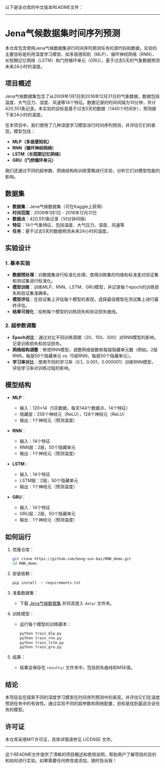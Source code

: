 以下是该仓库的中文版本README文件：

---

# Jena气候数据集时间序列预测

本仓库包含使用Jena气候数据集进行时间序列预测任务的源代码和数据。实验的主要目标是利用深度学习模型，如多层感知机（MLP）、循环神经网络（RNN）、长短期记忆网络（LSTM）和门控循环单元（GRU），基于过去5天的气象数据预测未来24小时的温度。

## 项目概述

Jena气候数据集包含了从2009年1月1日到2016年12月31日的气象数据，数据包括温度、大气压力、湿度、风速等14个特征。数据记录的时间间隔为10分钟，共计420,551条记录。本实验的目标是基于过去5天的数据（1440个时间步），预测接下来24小时的温度。

在本项目中，我们使用了几种深度学习模型进行时间序列预测，并评估它们的表现。模型包括：

- **MLP（多层感知机）**
- **RNN（循环神经网络）**
- **LSTM（长短期记忆网络）**
- **GRU（门控循环单元）**

我们还通过不同的超参数、网络结构和训练策略进行实验，分析它们对模型性能的影响。

## 数据集

- **数据集**：Jena气候数据集（可在Kaggle上获得）
- **时间范围**：2009年1月1日 - 2016年12月31日
- **数据点**：420,551条记录（10分钟间隔）
- **特征**：14个气象特征，包括温度、大气压力、湿度、风速等
- **任务**：基于过去5天的数据预测未来24小时的温度。

## 实验设计

### 1. **基本实验**
- **数据预处理**：对数据集进行标准化处理，使用训练集的均值和标准差对验证集和测试集进行标准化。
- **模型训练**：训练MLP、RNN、LSTM、GRU模型，并记录每个epoch的训练损失和验证集准确率。
- **模型评估**：在验证集上评估每个模型的表现，选择最佳模型在测试集上进行最终评估。
- **结果可视化**：绘制每个模型的训练损失和验证损失曲线。

### 2. **超参数调整**
- **Epoch对比**：通过对比不同训练周期（20、150、300）对RNN模型的影响，记录训练损失和验证损失。
- **网络结构调整**：修改RNN模型，调整网络层数和每层隐藏单元数（例如，2层RNN，每层50个隐藏单元 vs. 15层RNN，每层50个隐藏单元）。
- **学习率对比**：使用不同的学习率（0.1，0.001，0.000001）训练RNN模型，评估学习率对训练过程的影响。

## 模型结构

- **MLP**：
  - 输入：120×14（5天数据，每天144个数据点，14个特征）
  - 隐藏层：256个神经元（ReLU），128个神经元（ReLU）
  - 输出：1个神经元（预测温度）

- **RNN**：
  - 输入：14个特征
  - RNN层：2层，50个隐藏单元
  - 输出：1个神经元（预测温度）

- **LSTM**：
  - 输入：14个特征
  - LSTM层：2层，50个隐藏单元
  - 输出：1个神经元（预测温度）

- **GRU**：
  - 输入：14个特征
  - GRU层：2层，50个隐藏单元
  - 输出：1个神经元（预测温度）

## 如何运行

1. 克隆仓库：
   ```bash
   git clone https://github.com/Gong-sun-bai/RNN_demo.git
   cd RNN_demo
   ```

2. 安装依赖：
   ```bash
   pip install -r requirements.txt
   ```

3. 准备数据集：
   - 下载 [Jena气候数据集](https://www.kaggle.com/mnassrib/jena-climate) 并将其放入 `data/` 文件夹。

4. 训练模型：
   - 运行每个模型的训练脚本：
     ```bash
     python train_mlp.py
     python train_rnn.py
     python train_lstm.py
     python train_gru.py
     ```

5. 结果：
   - 结果会保存在 `results/` 文件夹中，包括损失曲线和MSE值。

## 结论

本项目旨在探索不同的深度学习模型在时间序列预测中的表现，并评估它们在温度预测任务中的有效性。通过实验不同的超参数和网络配置，目标是找到最适合该任务的模型。

## 许可证

本仓库采用MIT许可证，具体详情请参见 LICENSE 文件。

---

这个README文件提供了清晰的项目概述和使用说明，帮助用户了解项目的目的和如何进行实验。如果需要任何修改或添加，随时告诉我！
